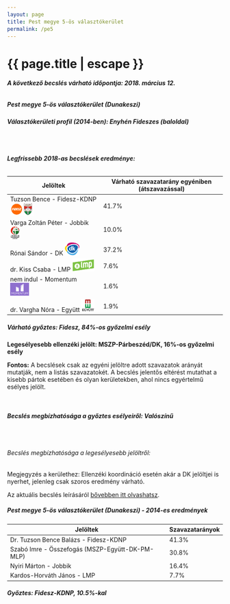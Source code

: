 ```yaml
---
layout: page
title: Pest megye 5-ös választókerület
permalink: /pe5
---
```


<h1 class="page-title">{{ page.title | escape }}</h1>

<div class="section">
    <div class="row">
          <div class="col s12"><h6><span><strong>A következő becslés várható időpontja: 2018. március 12.</strong></span></h6>
		  <h5>Pest megye 5-ös választókerület (Dunakeszi)</h5>
<h6><strong>Választókerületi profil (2014-ben): <span id="profil">Enyhén Fideszes (baloldal)</span></strong></h6>
<br/>
<h6><strong>Legfrissebb 2018-as becslések eredménye:</strong></h6>
<table class="striped">
              <thead>
                <tr>
                    <th>Jelöltek</th>
                    <th>Várható szavazatarány egyéniben (átszavazással)</th>
                </tr>
              </thead>
              <tbody>
             <tr>
                  <td>Tuzson Bence - Fidesz-KDNP <img src="images/fideszkdnp_logo.png" style="width:55px;height:30px;"></td>
				  <td id="id_fidesz">41.7%</td>
			</tr>
			<tr><td>Varga Zoltán Péter - Jobbik <img src="images/jobbik_logo.png" style="width:23px;height:30px;"></td><td id="id_jobbik">10.0%</td></tr>
<tr>
                  <td>Rónai Sándor - DK <img src="images/dk_logo.png" style="width:34px;height:30px;"></td>
				  <td id="id_baloldal">37.2%</td>
			</tr>
			<tr>
                  <td>dr. Kiss Csaba - LMP <img src="images/lmp_logo.png" style="width:52px;height:30px;"></td>
				  <td id="lmp">7.6%</td>
			</tr>
			<tr>
				  <td>nem indul - Momentum <img src="images/momentum_logo.png" style="width:44px;height:30px;"></td>
				  <td id="id_momentum">1.6%</td>
			</tr>
<tr>
<td>dr. Vargha Nóra -  Együtt <img src="images/egyutt_logo.png" style="width:31px;height:30px;"></td>
<td id="id_egyutt">1.9%</td>
</tr>                
              </tbody>
            </table>
			<h5>Várható győztes: <span id="gyoztes">Fidesz, </span><span id="esely">84%</span><span>-os győzelmi esély</span></h5>
			<p><strong>Legesélyesebb ellenzéki jelölt: <span id="masodik">MSZP-Párbeszéd/DK, </span><span id="esely2">16%</span><span>-os győzelmi esély</span></strong></p>
			
<p><strong>Fontos:</strong> A becslések csak az egyéni jelöltre adott szavazatok arányát mutatják, nem a listás szavazatokét. A becslés jelentős eltérést mutathat a kisebb pártok esetében és olyan kerületekben, ahol nincs egyértelmű esélyes jelölt.</p>
<br/>
			<h6><strong>Becslés megbízhatósága a győztes esélyeiről: Valószínű</strong> </h6>
<br/><h6>Becslés megbízhatósága a legesélyesebb jelöltről: </h6>
<p>Megjegyzés a kerülethez: Ellenzéki koordináció esetén akár a DK jelöltjei is nyerhet, jelenleg csak szoros eredmény várható.</p>
<p>Az aktuális becslés leírásáról <a href="../metodologia#0305">bővebben itt olvashatsz</a>.</p>
          </div>
    </div>
</div>

<div class="section">
    <div class="row">
          <div class="col s12">
		  <h5>Pest megye 5-ös választókerület (Dunakeszi) - 2014-es eredmények</h5>
            <table class="striped">
              <thead>
                <tr>
                    <th>Jelöltek</th>
                    <th>Szavazatarányok</th>
                </tr>
              </thead>
              <tbody>
             <tr>
                  <td>Dr. Tuzson Bence Balázs - Fidesz-KDNP</td>
				  <td>41.3%</td>
			</tr>
			<tr>
			      <td>Szabó Imre - Összefogás (MSZP-Együtt-DK-PM-MLP)</td>
				  <td>30.8%</td>  
			</tr>
			<tr>
			      <td>Nyiri Márton - Jobbik</td>
				  <td>16.4%</td>
			</tr>
			<tr>
				  <td>Kardos-Horváth János - LMP</td>
				  <td>7.7%</td>
			</tr>  	
              </tbody>
            </table>
			<h5>Győztes: Fidesz-KDNP, 10.5%-kal</h5>
          </div>
    </div>
</div>
